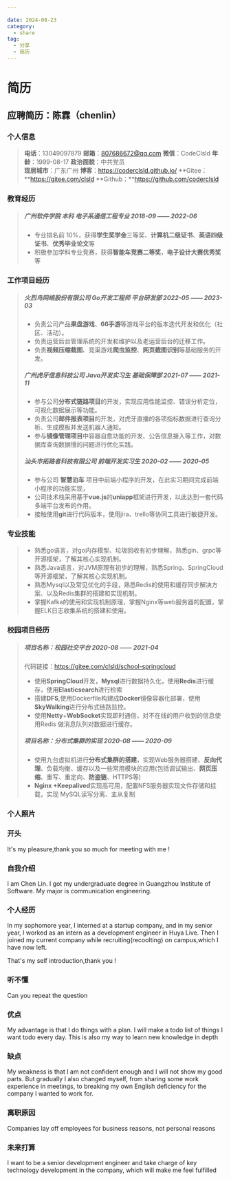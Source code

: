 ```yaml
---
 
date: 2024-08-23
category:
  - share
tag:
  - 分享
  - 简历
---
```


# 简历

## 应聘简历：陈霖（chenlin）

### 个人信息
> **电话**：13049097879			**邮箱**：807686672@qq.com		   **微信**：CodeClsld
> **年龄**：1999-08-17			 **政治面貌**：中共党员				 
> **现居城市**：广东广州						 **博客**：https://coderclsld.github.io/
> **Gitee：**https://gitee.com/clsld 		**Github：**https://github.com/coderclsld

### 教育经历

> ##### 广州软件学院 本科 电子系通信工程专业									2018-09 —— 2022-06
> - 专业排名前 10%，获得**学生奖学金**三等奖、**计算机二级证书**、**英语四级证书**、**优秀毕业论文**等
> - 积极参加学科专业竞赛，获得**智能车竞赛二等奖**，**电子设计大赛优秀奖**等
### 工作项目经历
>##### 火烈鸟网络股份有限公司		Go开发工程师   平台研发部			   	2022-05 —— 2023-03
>
>- 负责公司产品**果盘游戏**、**66手游**等游戏平台的版本迭代开发和优化（社区、活动）。
>- 负责运营后台管理系统的开发和维护以及老运营后台的迁移工作。
>- 负责**视频压缩截图**、竞渠游戏**爬虫监控**、**网页截图识别**等基础服务的开发。
>##### 广州虎牙信息科技公司		Java开发实习生  基础保障部     			   2021-07 —— 2021-11
>- 参与公司**分布式链路项目**的开发，实现应用性能监控、错误分析定位，可视化数据展示等功能。
>- 负责公司**邮件报表项目**的开发，对虎牙直播的各项指标数据进行查询分析、生成模板并发送机器人通知。
>- 参与**镜像管理项目**中容器自愈功能的开发、公告信息接入等工作，对数据库查询数据慢的问题进行优化实践。 
>##### 汕头市拓路者科技有限公司	前端开发实习生							2020-02 —— 2020-05
>- 参与公司 **智慧泊车** 项目中前端小程序的开发，在此实习期间完成前端小程序的功能实现，
>- 公司技术栈采用基于**vue.js**的**uniapp**框架进行开发，以此达到一套代码多端平台发布的作用。
>- 接触使用**git**进行代码版本，使用jira、trello等协同工具进行敏捷开发。
### 专业技能
> - 熟悉go语言，对go内存模型、垃圾回收有初步理解，熟悉gin、grpc等开源框架，了解其核心实现机制。
> - 熟悉Java语言，对JVM原理有初步的理解，熟悉Spring、SpringCloud等开源框架，了解其核心实现机制。
> - 熟悉Mysql以及常见优化的手段，熟悉Redis的使用和缓存同步解决方案、以及Redis集群的搭建和实现机制。
> - 掌握Kafka的使用和实现机制原理，掌握Nginx等web服务器的配置，掌握ELK日志收集系统的搭建和使用。
### 校园项目经历
> ##### 项目名称：校园社交平台												2020-08 —— 2021-04
>    代码链接：https://gitee.com/clsld/school-springcloud
> - 使用**SpringCloud**开发，**Mysql**进行数据持久化，使用**Redis**进行缓存，使用**Elasticsearch**进行检索
> - 搭建**DFS**,使用Dockerfile构建成**Docker**镜像容器化部署，使用**SkyWalking**进行分布式链路监控。
> - 使用**Netty**+**WebSocket**实现即时通信，对不在线的用户收到的信息使用Redis 做消息队列对数据进行缓存。
> ##### 项目名称：分布式集群的实现 											2020-08 —— 2020-09
> - 使用九台虚拟机进行**分布式集群的搭建**，实现Web服务器搭建、**反向代理**、负载均衡、缓存以及一些常用模块的应用(包括调试输出、**网页压缩**、重写、重定向、**防盗链**、HTTPS等)
> - **Nginx +Keepalived**实现高可用，配置NFS服务器实现文件存储和挂载，实现 MySQL读写分离、主从复制

### 个人照片



### 开头
It's my pleasure,thank you so much for meeting with me !

### 自我介绍
I am Chen Lin. I got my undergraduate degree in Guangzhou Institute of Software. My major is communication engineering.

### 个人经历
In my sophomore year, I interned at a startup company, and in my senior year, I worked as an intern as a development engineer in Huya Live. Then I joined my current company while recruiting(recoolting) on campus,which I have now left.

That's my self introduction,thank you !

### 听不懂
Can you repeat the question

### 优点
My advantage is that I do things with a plan. I will make a todo list of things I want todo every day. This is also my way to learn new knowledge in depth

### 缺点
My weakness is that I am not confident enough and I will not show my good parts. But gradually I also changed myself, from sharing some work experience in meetings, to breaking my own English deficiency for the company I wanted to work for.

### 离职原因
Companies lay off employees for business reasons, not personal reasons

### 未来打算
I want to be a senior development engineer and take charge of key technology development in the company, which will make me feel fulfilled





